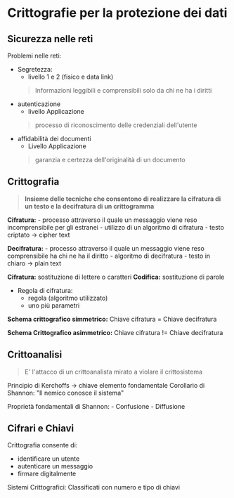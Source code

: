 
# Crittografie per la protezione dei dati

## Sicurezza nelle reti

Problemi nelle reti:
- Segretezza:
	- livello 1 e 2 (fisico e data link)
	> Informazioni leggibili e comprensibili solo da chi ne ha i diritti
- autenticazione
	- livello Applicazione
	> processo di riconoscimento delle credenziali dell'utente
- affidabilità dei documenti
	- Livello Applicazione
	> garanzia e certezza dell'originalità di un documento

## Crittografia

> **Insieme delle tecniche che consentono di realizzare la cifratura di un testo e la decifratura di un crittogramma**

**Cifratura:** 
	- processo attraverso il quale un messaggio viene reso incomprensibile per gli estranei
	- utilizzo di un algoritmo di cifratura
	- testo criptato -> cipher text 
	
**Decifratura:**
	- processo attraverso il quale un messaggio viene reso comprensibile ha chi ne ha il diritto
	- algoritmo di decifratura
	- testo in chiaro -> plain text

**Cifratura:** sostituzione di lettere o caratteri
**Codifica:** sostituzione di parole

- Regola di cifratura:
	- regola (algoritmo utilizzato)
	- uno  più parametri

**Schema crittografico simmetrico:** Chiave cifratura = Chiave decifratura

**Schema Crittografico asimmetrico:** Chiave cifratura != Chiave decifratura

## Crittoanalisi

> E' l'attacco di un crittoanalista mirato a violare il crittosistema

Principio di Kerchoffs -> chiave elemento fondamentale
Corollario di Shannon: "Il nemico conosce il sistema"

Proprietà fondamentali di Shannon:
	- Confusione
	- Diffusione

## Cifrari e Chiavi

Crittografia consente di:
- identificare un utente
- autenticare un messaggio
- firmare digitalmente

Sistemi Crittografici: Classificati con numero  e tipo di chiavi
<!--stackedit_data:
eyJoaXN0b3J5IjpbLTIwOTcwNzc3NTMsLTE4NTYzNjUxNDRdfQ
==
-->